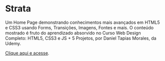 # Strata

Um Home Page demonstrando conhecimentos mais avançados em HTML5 e CSS3 usando Forms, Transições, Imagens, Fontes e mais. O conteúdo mostrado é fruto do aprendizado absorvido no Curso Web Design Completo: HTML5, CSS3 e JS + 5 Projetos, por Daniel Tapias Morales, da Udemy.

[Clique aqui e acesse](https://pattonhoffiman.github.io/FashionHomePage/).
